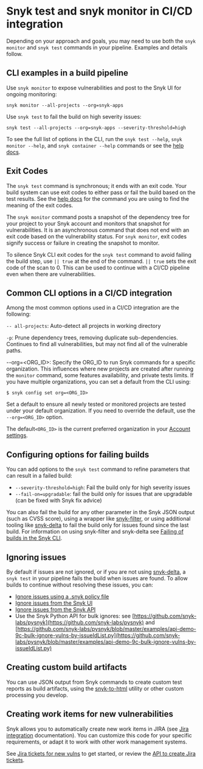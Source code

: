 # Snyk test and snyk monitor in CI/CD integration

Depending on your approach and goals, you may need to use both the `snyk monitor` and `snyk test` commands in your pipeline. Examples and details follow.

## **CLI examples in a build pipeline**

Use `snyk monitor` to expose vulnerabilities and post to the Snyk UI for ongoing monitoring:

```
snyk monitor --all-projects --org=snyk-apps
```

Use `snyk test` to fail the build on high severity issues:

```
snyk test --all-projects --org=snyk-apps --severity-threshold=high
```

To see the full list of options in the CLI, run the `snyk test --help`, `snyk monitor --help`, and `snyk container --help` commands or see the [help docs](../../../snyk-cli/commands/).

## **Exit Codes**

The `snyk test` command is synchronous; it ends with an exit code. Your build system can use exit codes to either pass or fail the build based on the test results. See the [help docs](../../../snyk-cli/commands/) for the command you are using to find the meaning of the exit codes.

The `snyk monitor` command posts a snapshot of the dependency tree for your project to your Snyk account and monitors that snapshot for vulnerabilities. It is an asynchronous command that does not end with an exit code based on the vulnerability status. For `snyk monitor`, exit codes signify success or failure in creating the snapshot to monitor.

To silence Snyk CLI exit codes for the `snyk test` command to avoid failing the build step, use `|| true` at the end of the command. `|| true` sets the exit code of the scan to 0. This can be used to continue with a CI/CD pipeline even when there are vulnerabilities.

## Common CLI options in a CI/CD integration

Among the most common options used in a CI/CD integration are the following:

`-- all-projects`: Auto-detect all projects in working directory

`-p`: Prune dependency trees, removing duplicate sub-dependencies. Continues to find all vulnerabilities, but may not find all of the vulnerable paths.

\--org=\<ORG\_ID>: Specify the ORG\_ID to run Snyk commands for a specific organization. This influences where new projects are created after running the `monitor` command, some features availability, and private tests limits. If you have multiple organizations, you can set a default from the CLI using:

```
$ snyk config set org=<ORG_ID>
```

Set a default to ensure all newly tested or monitored projects are tested under your default organization. If you need to override the default, use the `--org=<ORG_ID>` option.

The default`<ORG_ID>` is the current preferred organization in your [Account settings](https://app.snyk.io/account).

## Configuring options for failing builds

You can add options to the `snyk test` command to refine parameters that can result in a failed build:

* `--severity-threshold=high`: Fail the build only for high severity issues
* `--fail-on=upgradable`: fail the build only for issues that are upgradable (can be fixed with Snyk fix advice)

You can also fail the build for any other parameter in the Snyk JSON output (such as CVSS score), using a wrapper like [snyk-filter](https://github.com/snyk-tech-services/snyk-filter), or using additional tooling like [snyk-delta](https://github.com/snyk-tech-services/snyk-delta) to fail the build only for issues found since the last build. For information on using snyk-filter and snyk-delta see [Failing of builds in the Snyk CLI](../../../snyk-cli/scan-and-maintain-projects-using-the-cli/advanced-failing-of-builds-in-snyk-cli.md).

## Ignoring issues

By default if issues are not ignored, or if you are not using [snyk-delta](https://github.com/snyk-tech-services/snyk-delta), a `snyk test` in your pipeline fails the build when issues are found. To allow builds to continue without resolving these issues, you can:

* [Ignore issues using a .snyk policy file](https://docs.snyk.io/snyk-cli/fix-vulnerabilities-from-the-cli/ignore-vulnerabilities-using-snyk-cli)
* [Ignore issues from the Snyk UI](https://support.snyk.io/hc/en-us/articles/360000923498-How-can-I-ignore-a-vulnerability-)
* [Ignore issues from the Snyk API](https://snyk.docs.apiary.io/#reference/projects/project-ignores)
* Use the Snyk Python API for bulk ignores: see [https://github.com/snyk-labs/pysnyk](https://github.com/snyk-labs/pysnyk) and [https://github.com/snyk-labs/pysnyk/blob/master/examples/api-demo-9c-bulk-ignore-vulns-by-issueIdList.py](https://github.com/snyk-labs/pysnyk/blob/master/examples/api-demo-9c-bulk-ignore-vulns-by-issueIdList.py)

## Creating custom build artifacts

You can use JSON output from Snyk commands to create custom test reports as build artifacts, using the [snyk-to-html](https://github.com/snyk/snyk-to-html) utility or other custom processing you develop.

## Creating work items for new vulnerabilities

Snyk allows you to automatically create new work items in JIRA (see [Jira integration](https://docs.snyk.io/integrations/untitled-3/jira) documentation). You can customize this code for your specific requirements, or adapt it to work with other work management systems.

See [Jira tickets for new vulns](https://github.com/snyk-tech-services/jira-tickets-for-new-vulns) to get started, or review the [API to create Jira tickets](https://snyk.docs.apiary.io/#reference/projects/project-jira-issues).
